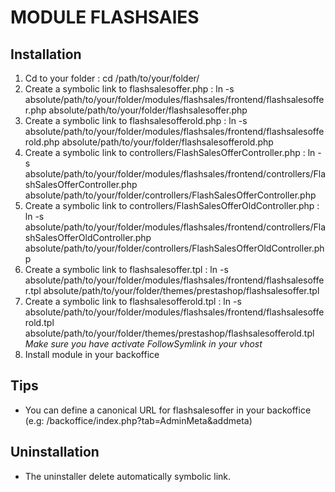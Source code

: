 # MODULE FLASHSAlES

## Installation
1. Cd to your folder : cd /path/to/your/folder/
2. Create a symbolic link to flashsalesoffer.php : ln -s absolute/path/to/your/folder/modules/flashsales/frontend/flashsalesoffer.php absolute/path/to/your/folder/flashsalesoffer.php
3. Create a symbolic link to flashsalesofferold.php : ln -s absolute/path/to/your/folder/modules/flashsales/frontend/flashsalesofferold.php absolute/path/to/your/folder/flashsalesofferold.php
4. Create a symbolic link to controllers/FlashSalesOfferController.php : ln -s absolute/path/to/your/folder/modules/flashsales/frontend/controllers/FlashSalesOfferController.php absolute/path/to/your/folder/controllers/FlashSalesOfferController.php
5. Create a symbolic link to controllers/FlashSalesOfferOldController.php : ln -s absolute/path/to/your/folder/modules/flashsales/frontend/controllers/FlashSalesOfferOldController.php absolute/path/to/your/folder/controllers/FlashSalesOfferOldController.php
6. Create a symbolic link to flashsalesoffer.tpl : ln -s absolute/path/to/your/folder/modules/flashsales/frontend/flashsalesoffer.tpl absolute/path/to/your/folder/themes/prestashop/flashsalesoffer.tpl
7. Create a symbolic link to flashsalesofferold.tpl : ln -s absolute/path/to/your/folder/modules/flashsales/frontend/flashsalesofferold.tpl absolute/path/to/your/folder/themes/prestashop/flashsalesofferold.tpl
*Make sure you have activate FollowSymlink in your vhost*
5. Install module in your backoffice

## Tips
* You can define a canonical URL for flashsalesoffer in your backoffice (e.g: /backoffice/index.php?tab=AdminMeta&addmeta)

## Uninstallation
* The uninstaller delete automatically symbolic link.